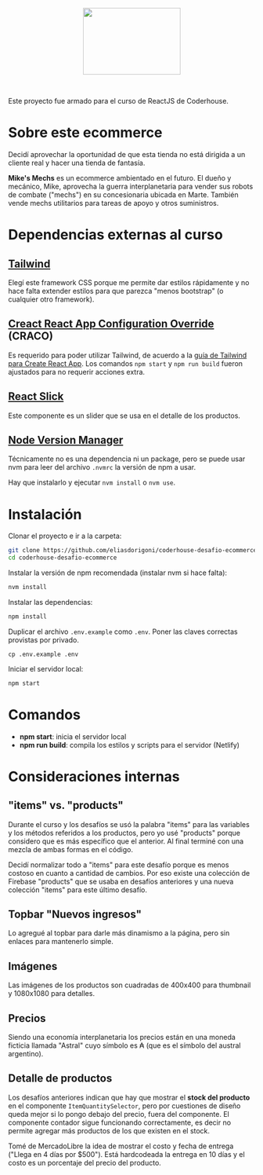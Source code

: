 <p align="center">
    <a href="https://mikes-mechs.netlify.app/" rel="nofollow" target="_blank"><img width="199" height="136" src="https://raw.githubusercontent.com/eliasdorigoni/coderhouse-desafio-ecommerce/master/public/svg/logo-vertical-dark.svg" /></a>
</p>
<br />

Este proyecto fue armado para el curso de ReactJS de Coderhouse.

# Sobre este ecommerce

Decidí aprovechar la oportunidad de que esta tienda no está dirigida a un cliente
real y hacer una tienda de fantasía.

**Mike's Mechs** es un ecommerce ambientado en el futuro. El dueño y mecánico,
Mike, aprovecha la guerra interplanetaria para vender sus robots de combate ("mechs")
en su concesionaria ubicada en Marte. También vende mechs utilitarios para tareas
de apoyo y otros suministros.

# Dependencias externas al curso

## [Tailwind](https://tailwindcss.com/)
Elegí este framework CSS porque me permite dar estilos rápidamente y no hace falta
extender estilos para que parezca "menos bootstrap" (o cualquier otro framework).

## [Creact React App Configuration Override](https://github.com/gsoft-inc/craco) (CRACO)
Es requerido para poder utilizar Tailwind, de acuerdo a la
[guía de Tailwind para Create React App](https://tailwindcss.com/docs/guides/create-react-app).
Los comandos `npm start` y `npm run build` fueron ajustados para no requerir acciones extra.

## [React Slick](https://react-slick.neostack.com/docs/get-started)
Este componente es un slider que se usa en el detalle de los productos.

## [Node Version Manager](https://github.com/nvm-sh/nvm)
Técnicamente no es una dependencia ni un package, pero se puede usar nvm para leer
del archivo `.nvmrc` la versión de npm a usar.

Hay que instalarlo y ejecutar `nvm install` o `nvm use`.


# Instalación
Clonar el proyecto e ir a la carpeta:
```bash
git clone https://github.com/eliasdorigoni/coderhouse-desafio-ecommerce
cd coderhouse-desafio-ecommerce
```
Instalar la versión de npm recomendada (instalar nvm si hace falta):
```bash
nvm install
```
Instalar las dependencias:
```bash
npm install
```
Duplicar el archivo `.env.example` como `.env`. Poner las claves correctas provistas
por privado.
```
cp .env.example .env
```
Iniciar el servidor local:
```bash
npm start
```

# Comandos
+ **npm start**: inicia el servidor local
+ **npm run build**: compila los estilos y scripts para el servidor (Netlify)


# Consideraciones internas

## "items" vs. "products"
Durante el curso y los desafíos se usó la palabra "items" para las variables y los métodos referidos a los productos, pero yo usé "products" porque considero que es más específico que el anterior. Al final terminé con una mezcla de ambas formas en el código.

Decidí normalizar todo a "items" para este desafío porque es menos costoso en cuanto a cantidad de cambios. Por eso existe una colección de Firebase "products" que se usaba en desafíos anteriores y una nueva colección "items" para este último desafío.

## Topbar "Nuevos ingresos"
Lo agregué al topbar para darle más dinamismo a la página, pero sin enlaces para mantenerlo simple.

## Imágenes
Las imágenes de los productos son cuadradas de 400x400 para thumbnail y 1080x1080 para detalles.

## Precios
Siendo una economía interplanetaria los precios están en una moneda ficticia llamada "Astral" cuyo símbolo es &#8371; (que es el símbolo del austral argentino).

## Detalle de productos
Los desafíos anteriores indican que hay que mostrar el **stock del producto** en el componente `ItemQuantitySelector`, pero por cuestiones de diseño queda mejor si lo pongo debajo del precio, fuera del componente. El componente contador sigue funcionando correctamente, es decir no permite agregar más productos de los que existen en el stock.

Tomé de MercadoLibre la idea de mostrar el costo y fecha de entrega ("Llega en 4 días por $500"). Está hardcodeada la entrega en 10 días y el costo es un porcentaje del precio del producto.